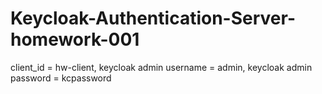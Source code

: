 # Keycloak-Authentication-Server-homework-001

client_id = hw-client,
keycloak admin username = admin,
keycloak admin password = kcpassword

